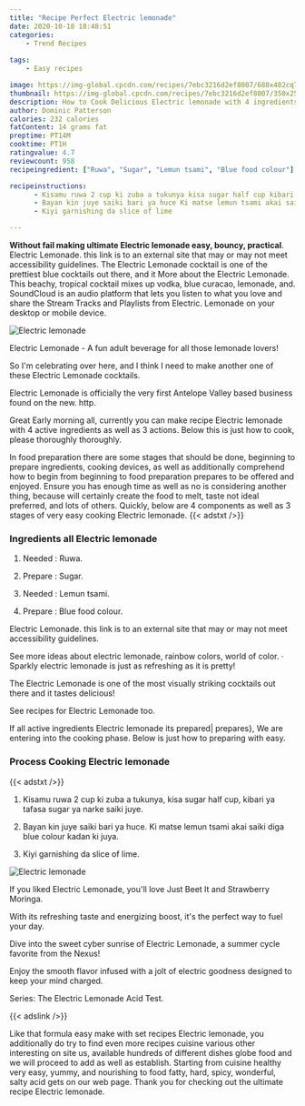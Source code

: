 ```yaml
---
title: "Recipe Perfect Electric lemonade"
date: 2020-10-18 18:48:51
categories:
    - Trend Recipes
    
tags:
    - Easy recipes

image: https://img-global.cpcdn.com/recipes/7ebc3216d2ef8007/680x482cq70/electric-lemonade-recipe-main-photo.jpg
thumbnail: https://img-global.cpcdn.com/recipes/7ebc3216d2ef8007/350x250cq70/electric-lemonade-recipe-main-photo.jpg
description: How to Cook Delicious Electric lemonade with 4 ingredients and 3 stages of easy cooking.
author: Dominic Patterson
calories: 232 calories
fatContent: 14 grams fat
preptime: PT14M
cooktime: PT1H
ratingvalue: 4.7
reviewcount: 958
recipeingredient: ["Ruwa", "Sugar", "Lemun tsami", "Blue food colour"]

recipeinstructions: 
      - Kisamu ruwa 2 cup ki zuba a tukunya kisa sugar half cup kibari ya tafasa sugar ya narke saiki juye 
      - Bayan kin juye saiki bari ya huce Ki matse lemun tsami akai saiki diga blue colour kadan ki juya 
      - Kiyi garnishing da slice of lime

---
```




**Without fail making ultimate Electric lemonade easy, bouncy, practical**. Electric Lemonade. this link is to an external site that may or may not meet accessibility guidelines. The Electric Lemonade cocktail is one of the prettiest blue cocktails out there, and it More about the Electric Lemonade. This beachy, tropical cocktail mixes up vodka, blue curacao, lemonade, and. SoundCloud is an audio platform that lets you listen to what you love and share the Stream Tracks and Playlists from Electric. Lemonade on your desktop or mobile device.


![Electric lemonade](https://img-global.cpcdn.com/recipes/7ebc3216d2ef8007/680x482cq70/electric-lemonade-recipe-main-photo.jpg "Electric lemonade")



Electric Lemonade - A fun adult beverage for all those lemonade lovers!

So I&#39;m celebrating over here, and I think I need to make another one of these Electric Lemonade cocktails.

Electric Lemonade is officially the very first Antelope Valley based business found on the new. http.


Great Early morning all, currently you can make recipe Electric lemonade with 4 active ingredients as well as 3 actions. Below this is just how to cook, please thoroughly thoroughly.

In food preparation there are some stages that should be done, beginning to prepare ingredients, cooking devices, as well as additionally comprehend how to begin from beginning to food preparation prepares to be offered and enjoyed. Ensure you has enough time as well as no is considering another thing, because will certainly create the food to melt, taste not ideal preferred, and lots of others. Quickly, below are 4 components as well as 3 stages of very easy cooking Electric lemonade.
{{< adstxt />}}

### Ingredients all Electric lemonade


1. Needed  : Ruwa.

1. Prepare  : Sugar.

1. Needed  : Lemun tsami.

1. Prepare  : Blue food colour.


Electric Lemonade. this link is to an external site that may or may not meet accessibility guidelines.

See more ideas about electric lemonade, rainbow colors, world of color. · Sparkly electric lemonade is just as refreshing as it is pretty!

The Electric Lemonade is one of the most visually striking cocktails out there and it tastes delicious!

See recipes for Electric Lemonade too.


If all active ingredients Electric lemonade its prepared| prepares}, We are entering into the cooking phase. Below is just how to preparing with easy.

### Process Cooking Electric lemonade

{{< adstxt />}}


1. Kisamu ruwa 2 cup ki zuba a tukunya, kisa sugar half cup, kibari ya tafasa sugar ya narke saiki juye.



1. Bayan kin juye saiki bari ya huce. Ki matse lemun tsami akai saiki diga blue colour kadan ki juya.



1. Kiyi garnishing da slice of lime.



![Electric lemonade](https://img-global.cpcdn.com/steps/c9edfbbaaa00b1b6/160x128cq70/electric-lemonade-recipe-step-3-photo.jpg" "Electric lemonade")




If you liked Electric Lemonade, you&#39;ll love Just Beet It and Strawberry Moringa.

With its refreshing taste and energizing boost, it&#39;s the perfect way to fuel your day.

Dive into the sweet cyber sunrise of Electric Lemonade, a summer cycle favorite from the Nexus!

Enjoy the smooth flavor infused with a jolt of electric goodness designed to keep your mind charged.

Series: The Electric Lemonade Acid Test.


{{< adslink />}}

Like that formula easy make with set recipes Electric lemonade, you additionally do try to find even more recipes cuisine various other interesting on site us, available hundreds of different dishes globe food and we will proceed to add as well as establish. Starting from cuisine healthy very easy, yummy, and nourishing to food fatty, hard, spicy, wonderful, salty acid gets on our web page. Thank you for checking out the ultimate recipe Electric lemonade.
